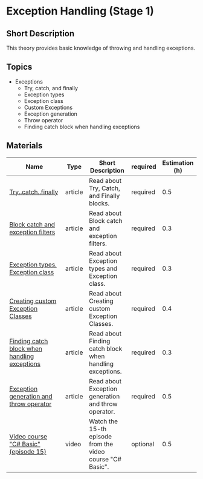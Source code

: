 # Exception Handling (Stage 1)

## Short Description

This theory provides basic knowledge of throwing and handling exceptions.

## Topics

* Exceptions
  * Try, catch, and finally
  * Exception types
  * Exception class
  * Custom Exceptions
  * Exception generation
  * Throw operator
  * Finding catch block when handling exceptions

## Materials

| Name                                                                                                             | Type    | Short Description                                         | required | Estimation (h) |
|------------------------------------------------------------------------------------------------------------------|---------|-----------------------------------------------------------|----------|----------------|
| [Try..catch..finally](https://metanit.com/sharp/tutorial/2.14.php)                                               | article | Read about Try, Catch, and Finally blocks.                | required | 0.5            |
| [Block catch and exception filters](https://metanit.com/sharp/tutorial/2.28.php)                                 | article | Read about Block catch and exception filters.             | required | 0.3            |
| [Exception types. Exception class](https://metanit.com/sharp/tutorial/2.29.php)                                  | article | Read about Exception types and Exception class.           | required | 0.3            |
| [Creating custom Exception Classes](https://metanit.com/sharp/tutorial/3.17.php)                                 | article | Read about Creating custom Exception Classes.             | required | 0.4            |
| [Finding catch block when handling exceptions](https://metanit.com/sharp/tutorial/2.30.php)                      | article | Read about Finding catch block when handling exceptions.  | required | 0.3            |
| [Exception generation and throw operator](https://metanit.com/sharp/tutorial/2.31.php)                           | article | Read about Exception generation and throw operator.       | required | 0.5            |
| [Video course "C# Basic" (episode 15)](https://www.youtube.com/playlist?list=PLvItDmb0sZw-kmcZAZJ29eTtAV56D5dgW) | video   | Watch the 15-th episode from the video course "C# Basic". | optional | 0.5            |
